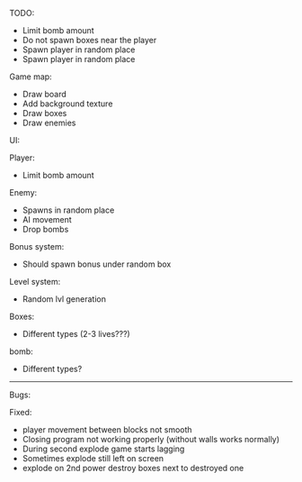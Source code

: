 TODO:
  - Limit bomb amount
  - Do not spawn boxes near the player
  - Spawn player in random place
  - Spawn player in random place 


Game map:
  + Draw board
  + Add background texture 
  + Draw boxes
  + Draw enemies

UI: 
  
Player:
  - Limit bomb amount

Enemy:
  - Spawns in random place
  - AI movement
  - Drop bombs 

Bonus system:
  - Should spawn bonus under random box

Level system:
  - Random lvl generation 
  
Boxes:
  - Different types (2-3 lives???)

bomb:
  - Different types? 

--------------------------------------------
Bugs:



Fixed:
- player movement between blocks not smooth
- Closing program not working properly (without walls works normally)
- During second explode game starts lagging
- Sometimes explode still left on screen
- explode on 2nd power destroy boxes next to destroyed one 






